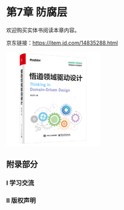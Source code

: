 # 第7章 防腐层

欢迎购买实体书阅读本章内容。

京东链接：https://item.jd.com/14835288.html

<div><img src="/images/ddd-book.png" width="50%" height="50%" alt="pi1rmB6.jpg" border="0"/></div>

## 附录部分

### Ⅰ 学习交流
<!--@include: contact.md-->

### Ⅱ 版权声明
<!--@include: copyright-notice.md-->
